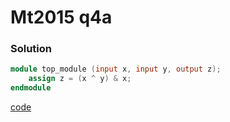 # Mt2015 q4a
### Solution
```Verilog
module top_module (input x, input y, output z);
    assign z = (x ^ y) & x;
endmodule
```
[code](./53.v)